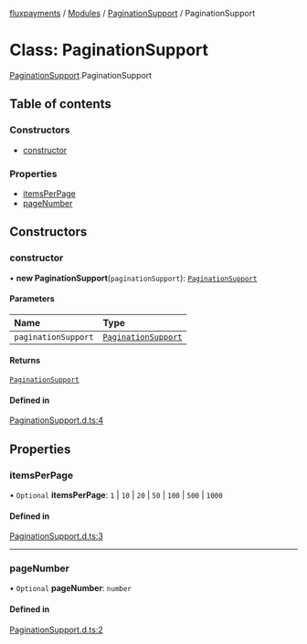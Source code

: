 [fluxpayments](../README.md) / [Modules](../modules.md) / [PaginationSupport](../modules/PaginationSupport.md) / PaginationSupport

# Class: PaginationSupport

[PaginationSupport](../modules/PaginationSupport.md).PaginationSupport

## Table of contents

### Constructors

- [constructor](PaginationSupport.PaginationSupport.md#constructor)

### Properties

- [itemsPerPage](PaginationSupport.PaginationSupport.md#itemsperpage)
- [pageNumber](PaginationSupport.PaginationSupport.md#pagenumber)

## Constructors

### constructor

• **new PaginationSupport**(`paginationSupport`): [`PaginationSupport`](PaginationSupport.PaginationSupport.md)

#### Parameters

| Name | Type |
| :------ | :------ |
| `paginationSupport` | [`PaginationSupport`](PaginationSupport.PaginationSupport.md) |

#### Returns

[`PaginationSupport`](PaginationSupport.PaginationSupport.md)

#### Defined in

[PaginationSupport.d.ts:4](https://github.com/fluxpayments1/fluxpayments_api_ts/blob/3c46a5bf5443e8a1dad2f273733ede61ed119dec/src/types/flux_types/PaginationSupport.d.ts#L4)

## Properties

### itemsPerPage

• `Optional` **itemsPerPage**: ``1`` \| ``10`` \| ``20`` \| ``50`` \| ``100`` \| ``500`` \| ``1000``

#### Defined in

[PaginationSupport.d.ts:3](https://github.com/fluxpayments1/fluxpayments_api_ts/blob/3c46a5bf5443e8a1dad2f273733ede61ed119dec/src/types/flux_types/PaginationSupport.d.ts#L3)

___

### pageNumber

• `Optional` **pageNumber**: `number`

#### Defined in

[PaginationSupport.d.ts:2](https://github.com/fluxpayments1/fluxpayments_api_ts/blob/3c46a5bf5443e8a1dad2f273733ede61ed119dec/src/types/flux_types/PaginationSupport.d.ts#L2)
